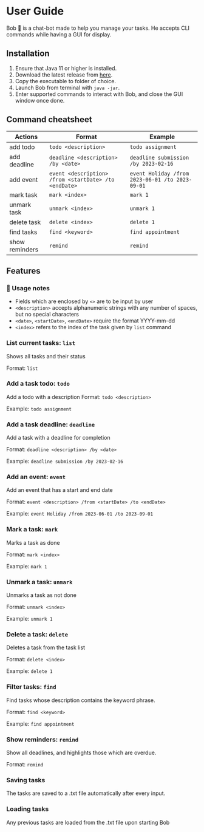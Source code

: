 # User Guide

Bob :frog: is a chat-bot made to help you manage your tasks. He accepts CLI commands while having a GUI for display.

## Installation
1. Ensure that Java 11 or higher is installed.
2. Download the latest release from [here](https://github.com/LeonardYam/ip/releases).
3. Copy the executable to folder of choice.
4. Launch Bob from terminal with `java -jar`.
5. Enter supported commands to interact with Bob, and close the GUI window once done. 

## Command cheatsheet
Actions | Format | Example 
--- | --- | --- 
add todo | `todo <description>` | `todo assignment` 
add deadline | `deadline <description> /by <date>` | `deadline submission /by 2023-02-16`
add event | `event <description> /from <startDate> /to <endDate>` | `event Holiday /from 2023-06-01 /to 2023-09-01`
mark task | `mark <index>` | `mark 1`
unmark task | `unmark <index>` | `unmark 1`
delete task | `delete <index>` | `delete 1`
find tasks | `find <keyword>` | `find appointment`
show reminders | `remind` | `remind`

## Features 
### :notebook: Usage notes
- Fields which are enclosed by `<>` are to be input by user
- `<description>` accepts alphanumeric strings with any number of spaces, but no special characters
- `<date>`, `<startDate>`, `<endDate>` require the format YYYY-mm-dd
- `<index>` refers to the index of the task given by `list` command

### List current tasks: `list`
Shows all tasks and their status

Format: `list`

### Add a task todo: `todo`
Add a todo with a description
Format: `todo <description>`

Example: `todo assignment`

### Add a task deadline: `deadline`
Add a task with a deadline for completion

Format: `deadline <description> /by <date>`

Example: `deadline submission /by 2023-02-16`

### Add an event: `event`
Add an event that has a start and end date

Format: `event <description> /from <startDate> /to <endDate>`

Example: `event Holiday /from 2023-06-01 /to 2023-09-01`

### Mark a task: `mark`
Marks a task as done

Format: `mark <index>`

Example: `mark 1`

### Unmark a task: `unmark`
Unmarks a task as not done

Format: `unmark <index>`

Example: `unmark 1`

### Delete a task: `delete`
Deletes a task from the task list 

Format: `delete <index>`

Example: `delete 1`

### Filter tasks: `find`
Find tasks whose description contains the keyword phrase.

Format: `find <keyword>`

Example: `find appointment`

### Show reminders: `remind`
Show all deadlines, and highlights those which are overdue.

Format: `remind`

### Saving tasks
The tasks are saved to a .txt file automatically after every input.

### Loading tasks
Any previous tasks are loaded from the .txt file upon starting Bob
